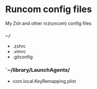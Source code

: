 # Runcom config files

My Zsh and other rc(runcom) config files

### `~/`
- .zshrc
- .vimrc
- .gitconfig

### `~/library/LaunchAgents/
- com.local.KeyRemapping.plist
